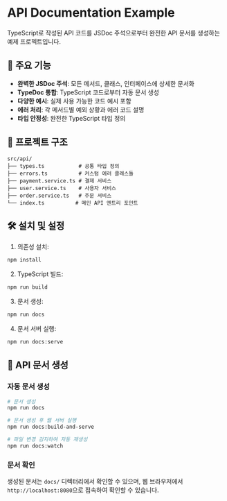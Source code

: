 # API Documentation Example

TypeScript로 작성된 API 코드를 JSDoc 주석으로부터 완전한 API 문서를 생성하는 예제 프로젝트입니다.

## 🚀 주요 기능

- **완벽한 JSDoc 주석**: 모든 메서드, 클래스, 인터페이스에 상세한 문서화
- **TypeDoc 통합**: TypeScript 코드로부터 자동 문서 생성
- **다양한 예시**: 실제 사용 가능한 코드 예시 포함
- **에러 처리**: 각 메서드별 예외 상황과 에러 코드 설명
- **타입 안정성**: 완전한 TypeScript 타입 정의

## 📁 프로젝트 구조

```
src/api/
├── types.ts           # 공통 타입 정의
├── errors.ts          # 커스텀 에러 클래스들
├── payment.service.ts # 결제 서비스
├── user.service.ts    # 사용자 서비스
├── order.service.ts   # 주문 서비스
└── index.ts          # 메인 API 엔트리 포인트
```

## 🛠 설치 및 설정

1. 의존성 설치:
```bash
npm install
```

2. TypeScript 빌드:
```bash
npm run build
```

3. 문서 생성:
```bash
npm run docs
```

4. 문서 서버 실행:
```bash
npm run docs:serve
```

## 📖 API 문서 생성

### 자동 문서 생성
```bash
# 문서 생성
npm run docs

# 문서 생성 후 웹 서버 실행
npm run docs:build-and-serve

# 파일 변경 감지하여 자동 재생성
npm run docs:watch
```

### 문서 확인
생성된 문서는 `docs/` 디렉터리에서 확인할 수 있으며, 웹 브라우저에서 `http://localhost:8080`으로 접속하여 확인할 수 있습니다.
